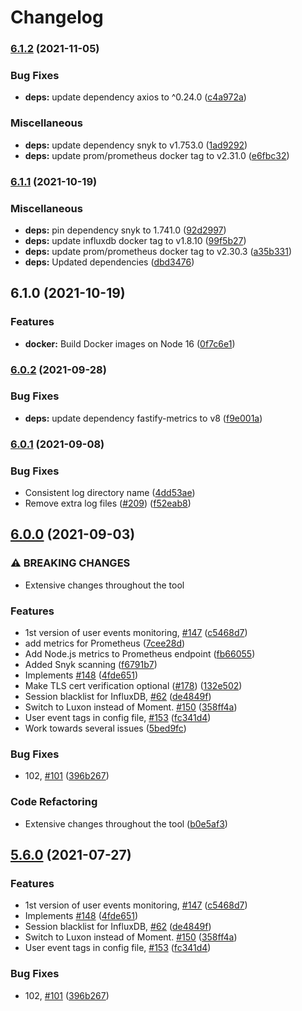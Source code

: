 # Changelog

### [6.1.2](https://www.github.com/ptarmiganlabs/butler-sos/compare/butler-sos-v6.1.1...butler-sos-v6.1.2) (2021-11-05)


### Bug Fixes

* **deps:** update dependency axios to ^0.24.0 ([c4a972a](https://www.github.com/ptarmiganlabs/butler-sos/commit/c4a972a34bf1bcbc4b9fe0b39fc3ebc1fa17c8f4))


### Miscellaneous

* **deps:** update dependency snyk to v1.753.0 ([1ad9292](https://www.github.com/ptarmiganlabs/butler-sos/commit/1ad929259f4beedeced5eed26c76dd63f1a7a308))
* **deps:** update prom/prometheus docker tag to v2.31.0 ([e6fbc32](https://www.github.com/ptarmiganlabs/butler-sos/commit/e6fbc320b644fd5e40e0d719b87e814cefacda50))

### [6.1.1](https://www.github.com/ptarmiganlabs/butler-sos/compare/butler-sos-v6.1.0...butler-sos-v6.1.1) (2021-10-19)


### Miscellaneous

* **deps:** pin dependency snyk to 1.741.0 ([92d2997](https://www.github.com/ptarmiganlabs/butler-sos/commit/92d29976f2a10312eaaaca3e145d3b0ec78c1056))
* **deps:** update influxdb docker tag to v1.8.10 ([99f5b27](https://www.github.com/ptarmiganlabs/butler-sos/commit/99f5b27f17676c49da894f667ebeaa9112075fee))
* **deps:** update prom/prometheus docker tag to v2.30.3 ([a35b331](https://www.github.com/ptarmiganlabs/butler-sos/commit/a35b33173d50e1dcc5c049eee2f41f369682a288))
* **deps:** Updated dependencies ([dbd3476](https://www.github.com/ptarmiganlabs/butler-sos/commit/dbd347640fe6fcd0107ddd7ace2cd3408fa94a6a))

## 6.1.0 (2021-10-19)


### Features

* **docker:** Build Docker images on Node 16 ([0f7c6e1](https://www.github.com/ptarmiganlabs/butler-sos/commit/0f7c6e1fe508012f843615204e02cd423fedc9ec))

### [6.0.2](https://www.github.com/ptarmiganlabs/butler-sos/compare/v6.0.1...v6.0.2) (2021-09-28)


### Bug Fixes

* **deps:** update dependency fastify-metrics to v8 ([f9e001a](https://www.github.com/ptarmiganlabs/butler-sos/commit/f9e001a3bc6e90cfbb7ad747123ff733914afa75))

### [6.0.1](https://www.github.com/ptarmiganlabs/butler-sos/compare/v6.0.0...v6.0.1) (2021-09-08)


### Bug Fixes

* Consistent log directory name ([4dd53ae](https://www.github.com/ptarmiganlabs/butler-sos/commit/4dd53aeefca77238fd94b99e3be14ac655094e75))
* Remove extra log files ([#209](https://www.github.com/ptarmiganlabs/butler-sos/issues/209)) ([f52eab8](https://www.github.com/ptarmiganlabs/butler-sos/commit/f52eab85758d9ffc57ba5ce262940e58d279b75d))

## [6.0.0](https://www.github.com/ptarmiganlabs/butler-sos/compare/v5.6.2...v6.0.0) (2021-09-03)


### ⚠ BREAKING CHANGES

* Extensive changes throughout the tool

### Features

* 1st version of user events monitoring, [#147](https://www.github.com/ptarmiganlabs/butler-sos/issues/147) ([c5468d7](https://www.github.com/ptarmiganlabs/butler-sos/commit/c5468d73b509a56b7ab08934ab654a59974963cf))
* add metrics for Prometheus ([7cee28d](https://www.github.com/ptarmiganlabs/butler-sos/commit/7cee28df1bc5a0f799a8309911acce86a35b85cb))
* Add Node.js metrics to Prometheus endpoint ([fb66055](https://www.github.com/ptarmiganlabs/butler-sos/commit/fb660554ae56a995602077823358578d88ce3221))
* Added Snyk scanning ([f6791b7](https://www.github.com/ptarmiganlabs/butler-sos/commit/f6791b74a072dc475e7a8120b7f0ccbcb1c0d081))
* Implements [#148](https://www.github.com/ptarmiganlabs/butler-sos/issues/148) ([4fde651](https://www.github.com/ptarmiganlabs/butler-sos/commit/4fde651bf0c21da77ea565869ccee9799801343d))
* Make TLS cert verification optional ([#178](https://www.github.com/ptarmiganlabs/butler-sos/issues/178)) ([132e502](https://www.github.com/ptarmiganlabs/butler-sos/commit/132e5023423d43b97578d96a9a27dad0f4e0f4c7))
* Session blacklist for InfluxDB, [#62](https://www.github.com/ptarmiganlabs/butler-sos/issues/62) ([de4849f](https://www.github.com/ptarmiganlabs/butler-sos/commit/de4849f1aa50b629f0d8da0e677f23d5acc620a8))
* Switch to Luxon instead of Moment. [#150](https://www.github.com/ptarmiganlabs/butler-sos/issues/150) ([358ff4a](https://www.github.com/ptarmiganlabs/butler-sos/commit/358ff4ae2c27b0168050e1bf01d682e13f4c82f5))
* User event tags in config file, [#153](https://www.github.com/ptarmiganlabs/butler-sos/issues/153) ([fc341d4](https://www.github.com/ptarmiganlabs/butler-sos/commit/fc341d4b6be39c3896ad83264ea7eca11890fd59))
* Work towards several issues ([5bed9fc](https://www.github.com/ptarmiganlabs/butler-sos/commit/5bed9fcb488f3e70a56af0f235c6cabd92fd1622))


### Bug Fixes

* 102, [#101](https://www.github.com/ptarmiganlabs/butler-sos/issues/101) ([396b267](https://www.github.com/ptarmiganlabs/butler-sos/commit/396b2676e7d68c7885fa58c0b3a9ab35a0978a41))


### Code Refactoring

* Extensive changes throughout the tool ([b0e5af3](https://www.github.com/ptarmiganlabs/butler-sos/commit/b0e5af3a0e8b0c899183f8acc739f01ade12c82a))

## [5.6.0](https://www.github.com/mountaindude/butler-sos/compare/v5.5.1...v5.6.0) (2021-07-27)


### Features

* 1st version of user events monitoring, [#147](https://www.github.com/mountaindude/butler-sos/issues/147) ([c5468d7](https://www.github.com/mountaindude/butler-sos/commit/c5468d73b509a56b7ab08934ab654a59974963cf))
* Implements [#148](https://www.github.com/mountaindude/butler-sos/issues/148) ([4fde651](https://www.github.com/mountaindude/butler-sos/commit/4fde651bf0c21da77ea565869ccee9799801343d))
* Session blacklist for InfluxDB, [#62](https://www.github.com/mountaindude/butler-sos/issues/62) ([de4849f](https://www.github.com/mountaindude/butler-sos/commit/de4849f1aa50b629f0d8da0e677f23d5acc620a8))
* Switch to Luxon instead of Moment. [#150](https://www.github.com/mountaindude/butler-sos/issues/150) ([358ff4a](https://www.github.com/mountaindude/butler-sos/commit/358ff4ae2c27b0168050e1bf01d682e13f4c82f5))
* User event tags in config file, [#153](https://www.github.com/mountaindude/butler-sos/issues/153) ([fc341d4](https://www.github.com/mountaindude/butler-sos/commit/fc341d4b6be39c3896ad83264ea7eca11890fd59))


### Bug Fixes

* 102, [#101](https://www.github.com/mountaindude/butler-sos/issues/101) ([396b267](https://www.github.com/mountaindude/butler-sos/commit/396b2676e7d68c7885fa58c0b3a9ab35a0978a41))
